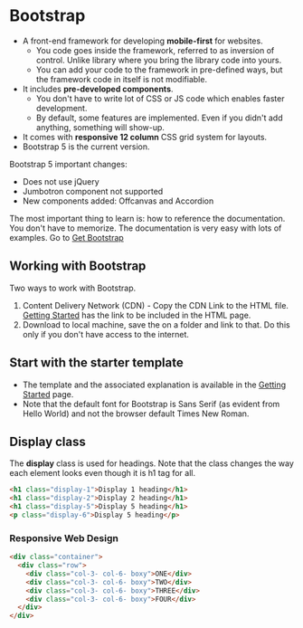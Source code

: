 # Bootstrap

* A front-end framework for developing **mobile-first** for websites. 
  - You code goes inside the framework, referred to as inversion of control. Unlike library where you bring the library code into yours.
  - You can add your code to the framework in pre-defined ways, but the framework code in itself is not modifiable.
* It includes **pre-developed components**.
  - You don't have to write lot of CSS or JS code which enables faster development.
  - By default, some features are implemented. Even if you didn't add anything, something will show-up.
* It comes with **responsive 12 column** CSS grid system for layouts. 
* Bootstrap 5 is the current version.

Bootstrap 5 important changes:
* Does not use jQuery
* Jumbotron component not supported
* New components added: Offcanvas and Accordion

The most important thing to learn is: how to reference the documentation. You don't have to memorize. The documentation is very easy with lots of examples. Go to [Get Bootstrap](https://getbootstrap.com/)

## Working with Bootstrap
Two ways to work with Bootstrap.
1. Content Delivery Network (CDN) - Copy the CDN Link to the HTML file. [Getting Started](https://getbootstrap.com/docs/5.1/getting-started/introduction/) has the link to be included in the HTML page.
2. Download to local machine, save the on a folder and link to that. Do this only if you don't have access to the internet.

## Start with the starter template
* The template and the associated explanation is available in the [Getting Started](https://getbootstrap.com/docs/5.1/getting-started/introduction/) page.
* Note that the default font for Bootstrap is Sans Serif (as evident from Hello World) and not the browser default Times New Roman. 

## Display class
The **display** class is used for headings. Note that the class changes the way each element looks even though it is h1 tag for all.

```html
<h1 class="display-1">Display 1 heading</h1>
<h1 class="display-2">Display 2 heading</h1>
<h1 class="display-5">Display 5 heading</h1>
<p class="display-6">Display 5 heading</p>
```

### Responsive Web Design

```html
<div class="container">
  <div class="row">
    <div class="col-3- col-6- boxy">ONE</div>
    <div class="col-3- col-6- boxy">TWO</div>
    <div class="col-3- col-6- boxy">THREE</div>
    <div class="col-3- col-6- boxy">FOUR</div>
  </div>
</div>
```
